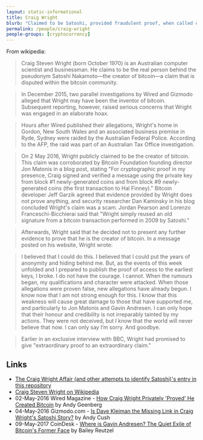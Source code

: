 ```yaml
---
layout: static-informational
title: Craig Wright
blurb: "Claimed to be Satoshi, provided fraudulent proof, when called out couldn't/didn't-want-to provide a real one"
permalink: /people/craig-wright
people-groups: [cryptocurrency]
---
```


From wikipedia:

> Craig Steven Wright (born October 1970) is an Australian computer scientist and businessman. He claims to be the real person behind the pseudonym Satoshi Nakamoto—the creator of bitcoin—a claim that is disputed within the bitcoin community.

> In December 2015, two parallel investigations by Wired and Gizmodo alleged that Wright may have been the inventor of bitcoin. Subsequent reporting, however, raised serious concerns that Wright was engaged in an elaborate hoax.

> Hours after Wired published their allegations, Wright's home in Gordon, New South Wales and an associated business premise in Ryde, Sydney were raided by the Australian Federal Police. According to the AFP, the raid was part of an Australian Tax Office investigation.

> On 2 May 2016, Wright publicly claimed to be the creator of bitcoin. This claim was corroborated by Bitcoin Foundation founding director Jon Matonis in a blog post, stating "For cryptographic proof in my presence, Craig signed and verified a message using the private key from block #1 newly-generated coins and from block #9 newly-generated coins (the first transaction to Hal Finney)." Bitcoin developer Jeff Garzik agreed that evidence provided by Wright does not prove anything, and security researcher Dan Kaminsky in his blog concluded Wright's claim was a scam. Jordan Pearson and Lorenzo Franceschi-Bicchierai said that "Wright simply reused an old signature from a bitcoin transaction performed in 2009 by Satoshi."

> Afterwards, Wright said that he decided not to present any further evidence to prove that he is the creator of bitcoin. In a message posted on his website, Wright wrote:

> I believed that I could do this. I believed that I could put the years of anonymity and hiding behind me. But, as the events of this week unfolded and I prepared to publish the proof of access to the earliest keys, I broke. I do not have the courage. I cannot. When the rumours began, my qualifications and character were attacked. When those allegations were proven false, new allegations have already begun. I know now that I am not strong enough for this. I know that this weakness will cause great damage to those that have supported me, and particularly to Jon Matonis and Gavin Andresen. I can only hope that their honour and credibility is not irreparably tainted by my actions. They were not deceived, but I know that the world will never believe that now. I can only say I’m sorry. And goodbye.

> Earlier in an exclusive interview with BBC, Wright had promised to give "extraordinary proof to an extraordinary claim."

## Links

* [The Craig Wright Affair (and other attempts to identify Satoshi)'s entry in this repository](events/craig-wright-satoshi)
* [Craig Steven Wright on Wikipedia](https://en.wikipedia.org/wiki/Craig_Steven_Wright)
* 02-May-2016 Wired Magazine - [How Craig Wright Privately 'Proved' He Created Bitcoin](https://www.wired.com/2016/05/craig-wright-privately-proved-hes-bitcoins-creator/) by Andy Geenberg
* 04-May-2016 Gizmodo.com - [Is Dave Kleiman the Missing Link in Craig Wright's Satoshi Story?](http://gizmodo.com/is-dave-kleiman-the-missing-link-in-craig-wrights-satos-1774519534) by Andy Cush
* 09-May-2017 CoinDesk - [Where is Gavin Andresen? The Quiet Exile of Bitcoin's Former Face](https://www.coindesk.com/where-is-gavin-andresen-the-quiet-exile-of-bitcoins-former-face/) by Bailey Reutzel
